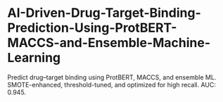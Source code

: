 # AI-Driven-Drug-Target-Binding-Prediction-Using-ProtBERT-MACCS-and-Ensemble-Machine-Learning
Predict drug–target binding using ProtBERT, MACCS, and ensemble ML. SMOTE-enhanced, threshold-tuned, and optimized for high recall. AUC: 0.945.
